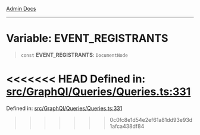 [Admin Docs](/)

***

# Variable: EVENT\_REGISTRANTS

> `const` **EVENT\_REGISTRANTS**: `DocumentNode`

<<<<<<< HEAD
Defined in: [src/GraphQl/Queries/Queries.ts:331](https://github.com/abhassen44/talawa-admin/blob/285f7384c3d26b5028a286d84f89b85120d130a2/src/GraphQl/Queries/Queries.ts#L331)
=======
Defined in: [src/GraphQl/Queries/Queries.ts:331](https://github.com/PalisadoesFoundation/talawa-admin/blob/main/src/GraphQl/Queries/Queries.ts#L331)
>>>>>>> 0c0fc8e1d54e2ef61a81dd93e93d1afca438df84

